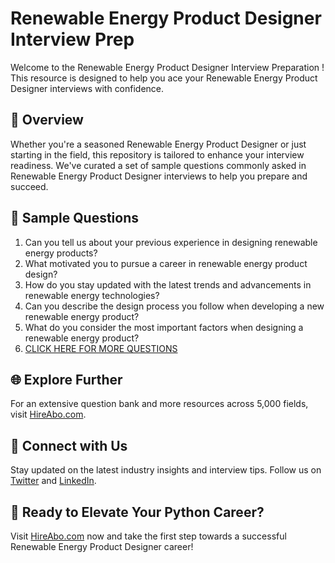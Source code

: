 # Renewable Energy Product Designer Interview Prep

Welcome to the Renewable Energy Product Designer Interview Preparation ! This resource is designed to help you ace your Renewable Energy Product Designer interviews with confidence.

## 🚀 Overview

Whether you're a seasoned Renewable Energy Product Designer or just starting in the field, this repository is tailored to enhance your interview readiness. We've curated a set of sample questions commonly asked in Renewable Energy Product Designer interviews to help you prepare and succeed.

## 📝 Sample Questions

1. Can you tell us about your previous experience in designing renewable energy products?
2. What motivated you to pursue a career in renewable energy product design?
3. How do you stay updated with the latest trends and advancements in renewable energy technologies?
4. Can you describe the design process you follow when developing a new renewable energy product?
5. What do you consider the most important factors when designing a renewable energy product?
6. [CLICK HERE FOR MORE QUESTIONS](https://hireabo.com/job/20_0_45/Renewable%20Energy%20Product%20Designer)

## 🌐 Explore Further

For an extensive question bank and more resources across 5,000 fields, visit [HireAbo.com](https://www.hireabo.com).

## 📱 Connect with Us

Stay updated on the latest industry insights and interview tips. Follow us on [Twitter](https://twitter.com/hireabo) and [LinkedIn](https://www.linkedin.com/in/hire-abo-3609972a8/).

## 🚀 Ready to Elevate Your Python Career?

Visit [HireAbo.com](https://www.hireabo.com) now and take the first step towards a successful Renewable Energy Product Designer career!